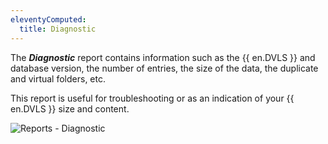 ```yaml
---
eleventyComputed:
  title: Diagnostic
---
```

The ***Diagnostic*** report contains information such as the {{ en.DVLS }} and database version, the number of entries, the size of the data, the duplicate and virtual folders, etc.

This report is useful for troubleshooting or as an indication of your {{ en.DVLS }} size and content.

![Reports - Diagnostic](https://cdnweb.devolutions.net/docs/en/server/ServerOp8135.png)
